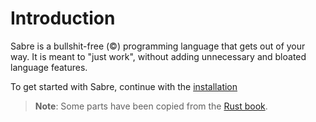 # Introduction

Sabre is a bullshit-free (©) programming language that gets out of your way.
It is meant to "just work", without adding unnecessary and bloated language features.

To get started with Sabre, continue with the [installation](./installation.md)

> **Note**: Some parts have been copied from the [Rust book](https://doc.rust-lang.org/book/).
